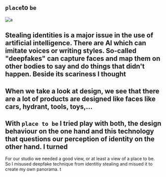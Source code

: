 ## `place`to `be`

![a](img/thumb-fenster.gif)


## Stealing identities is a major issue in the use of artificial intelligence. There are AI which can imitate voices or writing styles. So-called "deepfakes" can capture faces and map them on other bodies to say and do things that didn't happen. Beside its scariness I thought    
## When we take a look at design, we see that there are a lot of products are designed like faces like cars, hydrant, tools, toys,...   
## With `place to be` I tried play with both, the design behaviour on the one hand and this technology that questions our perception of identity on the other hand. I turned 

For our studio we needed a good view, or at least a view of a place to be. So I misused deepfake technique from identitiy stealing and misued it to create my own panorama. 
t 
